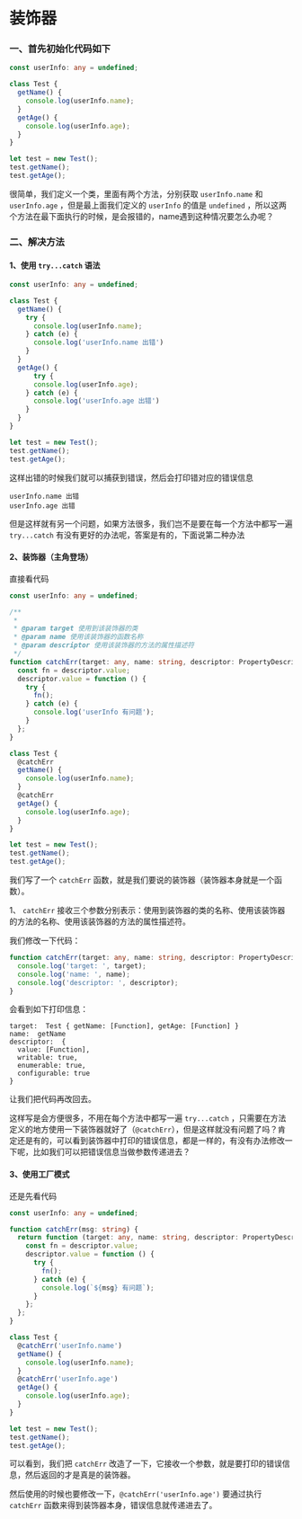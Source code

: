 # 装饰器

### 一、首先初始化代码如下

```typescript
const userInfo: any = undefined;

class Test {
  getName() {
    console.log(userInfo.name);
  }
  getAge() {
    console.log(userInfo.age);
  }
}

let test = new Test();
test.getName();
test.getAge();
```

很简单，我们定义一个类，里面有两个方法，分别获取 `userInfo.name` 和 `userInfo.age` ，但是最上面我们定义的 `userInfo` 的值是 `undefined` ，所以这两个方法在最下面执行的时候，是会报错的，name遇到这种情况要怎么办呢？

### 二、解决方法

#### 1、使用 `try...catch` 语法

```typescript
const userInfo: any = undefined;

class Test {
  getName() {
    try {
      console.log(userInfo.name);
    } catch (e) {
      console.log('userInfo.name 出错')
    }
  }
  getAge() {
      try {
      console.log(userInfo.age);
    } catch (e) {
      console.log('userInfo.age 出错')
    }
  }
}

let test = new Test();
test.getName();
test.getAge();
```

这样出错的时候我们就可以捕获到错误，然后会打印错对应的错误信息
```
userInfo.name 出错
userInfo.age 出错
```

但是这样就有另一个问题，如果方法很多，我们岂不是要在每一个方法中都写一遍 `try...catch` 有没有更好的办法呢，答案是有的，下面说第二种办法

#### 2、装饰器（主角登场）

直接看代码

```typescript
const userInfo: any = undefined;

/**
 *
 * @param target 使用到该装饰器的类
 * @param name 使用该装饰器的函数名称
 * @param descriptor 使用该装饰器的方法的属性描述符
 */
function catchErr(target: any, name: string, descriptor: PropertyDescriptor) {
  const fn = descriptor.value;
  descriptor.value = function () {
    try {
      fn();
    } catch (e) {
      console.log('userInfo 有问题');
    }
  };
}

class Test {
  @catchErr
  getName() {
    console.log(userInfo.name);
  }
  @catchErr
  getAge() {
    console.log(userInfo.age);
  }
}

let test = new Test();
test.getName();
test.getAge();
```

我们写了一个 `catchErr` 函数，就是我们要说的装饰器（装饰器本身就是一个函数）。

1、 `catchErr` 接收三个参数分别表示：使用到装饰器的类的名称、使用该装饰器的方法的名称、使用该装饰器的方法的属性描述符。

我们修改一下代码：
```typescript
function catchErr(target: any, name: string, descriptor: PropertyDescriptor) {
  console.log('target: ', target);
  console.log('name: ', name);
  console.log('descriptor: ', descriptor);
}
```
会看到如下打印信息：
```
target:  Test { getName: [Function], getAge: [Function] }
name:  getName
descriptor:  {
  value: [Function],
  writable: true,
  enumerable: true,
  configurable: true
}
```
让我们把代码再改回去。

这样写是会方便很多，不用在每个方法中都写一遍 `try...catch` ，只需要在方法定义的地方使用一下装饰器就好了（`@catchErr`），但是这样就没有问题了吗？肯定还是有的，可以看到装饰器中打印的错误信息，都是一样的，有没有办法修改一下呢，比如我们可以把错误信息当做参数传递进去？

#### 3、使用工厂模式

还是先看代码

```typescript
const userInfo: any = undefined;

function catchErr(msg: string) {
  return function (target: any, name: string, descriptor: PropertyDescriptor) {
    const fn = descriptor.value;
    descriptor.value = function () {
      try {
        fn();
      } catch (e) {
        console.log(`${msg} 有问题`);
      }
    };
  };
}

class Test {
  @catchErr('userInfo.name')
  getName() {
    console.log(userInfo.name);
  }
  @catchErr('userInfo.age')
  getAge() {
    console.log(userInfo.age);
  }
}

let test = new Test();
test.getName();
test.getAge();
```

可以看到，我们把 `catchErr` 改造了一下，它接收一个参数，就是要打印的错误信息，然后返回的才是真是的装饰器。

然后使用的时候也要修改一下，`@catchErr('userInfo.age')` 要通过执行 `catchErr` 函数来得到装饰器本身，错误信息就传递进去了。